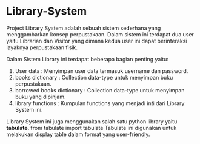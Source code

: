 # Library-System
Project Library System adalah sebuah sistem sederhana yang menggambarkan konsep perpustakaan. Dalam sistem ini terdapat dua user yaitu Librarian dan Visitor yang dimana kedua user ini dapat berinteraksi layaknya perpustakaan fisik.

Dalam Sistem Library ini terdapat beberapa bagian penting yaitu:
1. User data                    : Menyimpan user data termasuk username dan password.
2. books dictionary             : Collection data-type untuk menyimpan buku perpustakaan.
3. borrowed books dictionary    : Collection data-type untuk menyimpan buku yang dipinjam.
4. library functions            : Kumpulan functions yang menjadi inti dari Library System ini.

Library System ini juga menggunakan salah satu python library yaitu **tabulate**.
from tabulate import tabulate
Tabulate ini digunakan untuk melakukan display table dalam format yang user-friendly.
